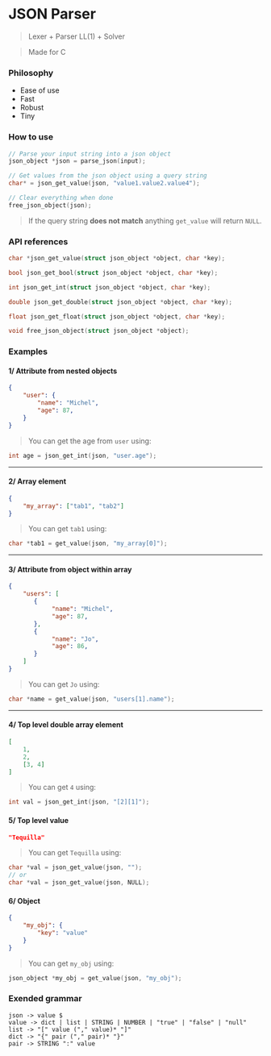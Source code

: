 # JSON Parser
> Lexer + Parser LL(1) + Solver

> Made for C

### Philosophy

- Ease of use
- Fast
- Robust
- Tiny

### How to use

```c
// Parse your input string into a json object
json_object *json = parse_json(input);

// Get values from the json object using a query string
char* = json_get_value(json, "value1.value2.value4");

// Clear everything when done
free_json_object(json);
```

> If the query string **does not match** anything `get_value` will return `NULL`.

### API references

```c
char *json_get_value(struct json_object *object, char *key);

bool json_get_bool(struct json_object *object, char *key);

int json_get_int(struct json_object *object, char *key);

double json_get_double(struct json_object *object, char *key);

float json_get_float(struct json_object *object, char *key);

void free_json_object(struct json_object *object);
```

### Examples

#### 1/ Attribute from nested objects

```json
{
    "user": {
        "name": "Michel",
        "age": 87,
    }
}
```

> You can get the age from `user` using:

```c
int age = json_get_int(json, "user.age");
```

---

#### 2/ Array element

```json
{
    "my_array": ["tab1", "tab2"] 
}
```

> You can get `tab1` using:

```c
char *tab1 = get_value(json, "my_array[0]");
```

---

#### 3/ Attribute from object within array

```json
{
    "users": [
       {
            "name": "Michel",
            "age": 87,
       },
       {
            "name": "Jo",
            "age": 86,
       } 
    ] 
}
```

> You can get `Jo` using:

```c
char *name = get_value(json, "users[1].name");
```

---

#### 4/ Top level double array element

```json
[
    1,
    2,
    [3, 4]
]
```

> You can get `4` using:

```c
int val = json_get_int(json, "[2][1]");
```

#### 5/ Top level value

```json
"Tequilla"
```

> You can get `Tequilla` using:

```c
char *val = json_get_value(json, "");
// or
char *val = json_get_value(json, NULL);
```

#### 6/ Object

```json
{
    "my_obj": {
        "key": "value"
    }
}
```

> You can get `my_obj` using:

```c
json_object *my_obj = get_value(json, "my_obj");
```

### Exended grammar

```
json -> value $
value -> dict | list | STRING | NUMBER | "true" | "false" | "null"
list -> "[" value ("," value)* "]"
dict -> "{" pair ("," pair)* "}"
pair -> STRING ":" value
```

